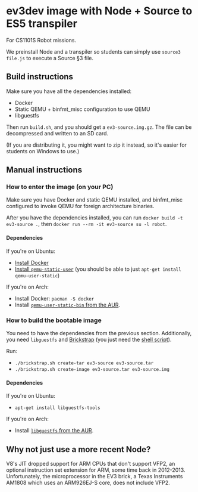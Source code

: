 # ev3dev image with Node + Source to ES5 transpiler

For CS1101S Robot missions.

We preinstall Node and a transpiler so students can simply use `source3 file.js` to execute a Source &sect;3 file.

## Build instructions

Make sure you have all the dependencies installed:

- Docker
- Static QEMU + binfmt_misc configuration to use QEMU
- libguestfs

Then run `build.sh`, and you should get a `ev3-source.img.gz`. The file can be decompressed and written to an SD card.

(If you are distributing it, you might want to zip it instead, so it's easier for students on Windows to use.)

## Manual instructions

### How to enter the image (on your PC)

Make sure you have Docker and static QEMU installed, and binfmt_misc configured to invoke QEMU for foreign architecture binaries.

After you have the dependencies installed, you can run `docker build -t ev3-source .`, then `docker run --rm -it ev3-source su -l robot`.

#### Dependencies

If you're on Ubuntu:

- [Install Docker](https://docs.docker.com/install/linux/docker-ce/ubuntu/#install-using-the-repository)
- [Install `qemu-static-user`](https://packages.ubuntu.com/disco/qemu-user-static) (you should be able to just `apt-get install qemu-user-static`)

If you're on Arch:

- Install Docker: `pacman -S docker`
- Install [`qemu-user-static-bin` from the AUR](https://aur.archlinux.org/packages/qemu-user-static-bin).

### How to build the bootable image

You need to have the dependencies from the previous section. Additionally, you need `libguestfs` and [Brickstrap](https://github.com/ev3dev/brickstrap) (you just need the [shell script](https://raw.githubusercontent.com/ev3dev/brickstrap/master/src/brickstrap.sh)).

Run:

- `./brickstrap.sh create-tar ev3-source ev3-source.tar`
- `./brickstrap.sh create-image ev3-source.tar ev3-source.img`

#### Dependencies

If you're on Ubuntu:

- `apt-get install libguestfs-tools`

If you're on Arch:

- Install [`libguestfs` from the AUR](https://aur.archlinux.org/packages/libguestfs/).

## Why not just use a more recent Node?

V8's JIT dropped support for ARM CPUs that don't support VFP2, an optional instruction set extension for ARM, some time back in 2012-2013. Unfortunately, the microprocessor in the EV3 brick, a Texas Instruments AM1808 which uses an ARM926EJ-S core, does not include VFP2.

